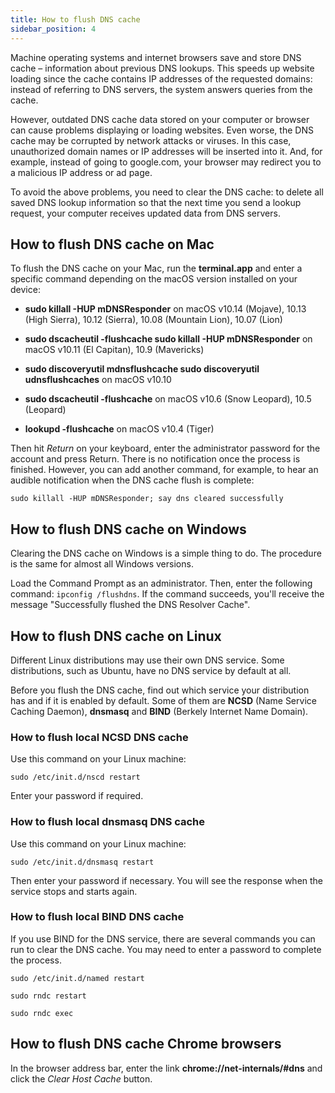 ```yaml
---
title: How to flush DNS cache
sidebar_position: 4
---
```


Machine operating systems and internet browsers save and store DNS cache – information about previous DNS lookups. This speeds up website loading since the cache contains IP addresses of the requested domains: instead of referring to DNS servers, the system answers queries from the cache. 

However, outdated DNS cache data stored on your computer or browser can cause problems displaying or loading websites. Even worse, the DNS cache may be corrupted by network attacks or viruses. In this case, unauthorized domain names or IP addresses will be inserted into it. And, for example, instead of going to google.com, your browser may redirect you to a malicious IP address or ad page. 

To avoid the above problems, you need to clear the DNS cache: to delete all saved DNS lookup information so that the next time you send a lookup request, your computer receives updated data from DNS servers. 

## How to flush DNS cache on Mac

To flush the DNS cache on your Mac, run the **terminal.app** and enter a specific command depending on the macOS version installed on your device: 

* **sudo killall -HUP mDNSResponder** on macOS v10.14 (Mojave), 10.13 (High Sierra), 10.12 (Sierra), 10.08 (Mountain Lion), 10.07 (Lion)

* **sudo dscacheutil -flushcache   sudo killall -HUP mDNSResponder** on macOS v10.11 (El Capitan), 10.9 (Mavericks)

* **sudo discoveryutil mdnsflushcache   sudo discoveryutil udnsflushcaches** on macOS v10.10

* **sudo dscacheutil -flushcache** on macOS v10.6 (Snow Leopard), 10.5 (Leopard)

* **lookupd -flushcache** on macOS v10.4 (Tiger)

Then hit *Return* on your keyboard, enter the administrator password for the account and press Return. There is no notification once the process is finished. However, you can add another command, for example, to hear an audible notification when the DNS cache flush is complete:

```sudo killall -HUP mDNSResponder; say dns cleared successfully```

## How to flush DNS cache on Windows

Clearing the DNS cache on Windows is a simple thing to do. The procedure is the same for almost all Windows versions. 

Load the Command Prompt as an administrator. Then, enter the following command: ```ipconfig /flushdns```. If the command succeeds, you'll receive the message "Successfully flushed the DNS Resolver Cache".

## How to flush DNS cache on Linux

Different Linux distributions may use their own DNS service. Some distributions, such as Ubuntu, have no DNS service by default at all.

Before you flush the DNS cache, find out which service your distribution has and if it is enabled by default. Some of them are **NCSD** (Name Service Caching Daemon), **dnsmasq** and **BIND** (Berkely Internet Name Domain).

### How to flush local NCSD DNS cache

Use this command on your Linux machine:

```sudo /etc/init.d/nscd restart```

Enter your password if required. 

### How to flush local dnsmasq DNS сache

Use this command on your Linux machine:

```sudo /etc/init.d/dnsmasq restart```

Then enter your password if necessary. You will see the response when the service stops and starts again.

### How to flush local BIND DNS cache

If you use BIND for the DNS service, there are several commands you can run to clear the DNS cache. You may need to enter a password to complete the process.

```sudo /etc/init.d/named restart```

```sudo rndc restart```

```sudo rndc exec```

## How to flush DNS cache Chrome browsers

In the browser address bar, enter the link **chrome://net-internals/#dns** and click the *Clear Host Cache* button. 
